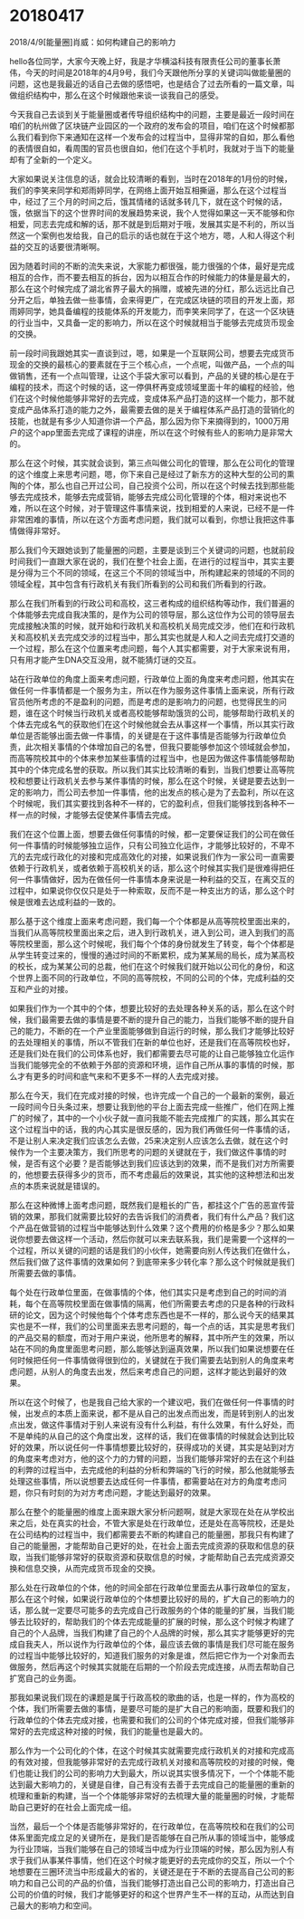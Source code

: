 # 20180417

2018/4/9[能量圈]肖威：如何构建自己的影响力

hello各位同学，大家今天晚上好，我是才华横溢科技有限责任公司的董事长萧伟，今天的时间是2018年的4月9号，我们今天跟他所分享的关键词叫做能量圈的问题，这也是我最近的话自己去做的感悟吧，也是结合了过去所看的一篇文章，叫做组织结构中，那么在这个时候跟他来谈一谈我自己的感受。



今天我自己去谈到关于能量圈或者传导组织结构中的问题，主要是最近一段时间在咱们的杭州做了区块链产业园区的一个政府的发布会的项目，咱们在这个时候都那么我们看到你下来通知在这样一个发布会的过程当中，显得非常的自如，那么看他的表情很自如，看周围的官员也很自如，他们在这个手机时，我就对于当下的能量却有了全新的一个定义。



大家如果说关注信息的话，就会比较清晰的看到，当时在2018年的1月份的时候，我们的李笑来同学和郑雨婷同学，在网络上面开始互相撕逼，那么在这个过程当中，经过了三个月的时间之后，饿其情绪的话就多转几下，就在这个时候的话，饿，依据当下的这个世界时间的发展趋势来说，我个人觉得如果这一天不能够和你相爱，同志去完成和解的话，那不就是到后期对于哦，发展其实是不利的，所以当然这一个案例也发给我，自己的启示的话也就在于这个地方，嗯，人和人得这个利益的交互的话要很清晰啊。



因为随着时间的不断的流失来说，大家能力都很强，能力很强的个体，最好是完成相互的合作，而不要去相互的拆台，因为以相互合作的时候能力的体量是最大的，那么在这个时候完成了湖北省界子最大的捐赠，或被先进的分红，那么远远比自己分开之后，单独去做一些事情，会来得更广，在完成区块链的项目的开发上面，郑雨婷同学，她具备编程的技能体系的开发能力，而李笑来同学了，在这一个区块链的行业当中，又具备一定的影响力，所以在这个时候就相当于能够去完成货币现金的交换。



前一段时间我跟她其实一直谈到过，嗯，如果是一个互联网公司，想要去完成货币现金的交换的最核心的要素就在于三个核心点，一个点呢，叫做产品，一个点的叫做销售，还有一个点叫管理，让这个手袋大家可以看到，产品的关键的核心是在于编程的技术，而这个时候的话，这一停俱杯再变成领域里面十年的编程的经验，他们在这个时候他能够非常好的去完成，变成体系产品打造的这样一个能力，那不就变成产品体系打造的能力之外，最需要去做的是关于编程体系产品打造的营销化的技能，也就是有多少人知道你讲一个产品，那么因为你下来摘得到的，1000万用户的这个app里面去完成了课程的讲座，所以在这个时候有些人的影响力是非常大的。



那么在这个时候，其实就会谈到，第三点叫做公司化的管理，那么在公司化的管理的这个维度上来思考问题，嗯，你下来自己是经过了新东方的这种大型的公司的熏陶的个体，那么也自己开过公司，自己投资个公司，所以在这个时候去找到那些能够去完成技术，能够去完成营销，能够去完成公司化管理的个体，相对来说也不难，所以在这个时候，对于管理这件事情来说，找到相爱的人来说，已经不是一件非常困难的事情，所以在这个方面考虑问题，我们就可以看到，你想让我把这件事情做得非常好。



那么我们今天跟她谈到了能量圈的问题，主要是谈到三个关键词的问题，也就前段时间我们一直跟大家在说的，我们在整个社会上面，在进行的过程当中，其实主要是分得为三个不同的领域，在这三个不同的领域当中，所构建起来的领域的不同的领域全程，其中包含有行政机关有我们所看到的公司和我们所看到的行政。



那么在我们所看到的行政公司和高校，这三者构成的组织结构等动作，我们普遍的个体能够去完成自我决策的，是作为公司的领导层，那么这位作为公司的领导层去完成接触决策的时候，就开始和行政机关和高校机关局完成交涉，他们在和行政机关和高校机关去完成交涉的过程当中，那么其实也就是人和人之间去完成打交道的一个过程，那么在这个位置来考虑问题，每个人其实都需要，对于大家来说有用，只有用才能产生DNA交互没用，就不能猜灯谜的交互。



站在行政单位的角度上面来考虑问题，行政单位上面的角度来考虑问题，他其实在做任何一件事情都是一个服务为主，所以在作为服务这件事情上面来说，所有行政官员他所考虑的不是盈利的问题，而是考虑的是影响力的问题，也觉得民生的问题，谁在这个时候当行政机关或者高校能够帮助饿货的公司，能够帮助行政机关的个体去完成名气的获取他们在这个时候他就会去从事这样一个事情，所以其实行政单位是否能够出面去做一件事情，的关键是在于这件事情是否能够为行政单位负责，此次相关事情的个体增加自己的名誉，但我只要能够参加这个领域就会参加，而高等院校其中的个体来参加某些事情的过程当中，也是因为做这件事情能够帮助其中的个体完成名誉的获取。所以我们其实比较清晰的看到，当我们想要让高等院校和想要让行政机关去参与某件事情的时候，那么在这个时候，关键是要去达到一定的影响力，而公司去参加一件事情，他的出发点的核心是为了去盈利，所以在这个时候呢，我们其实要找到各种不一样的，它的盈利点，但我们能够找到各种不一样一点的时候，才能够去促使某件事情去完成。



我们在这个位置上面，想要去做任何事情的时候，都一定要保证我们的公司在做任何一件事情的时候能够独立运作，只有公司独立化运作，才能够比较好的，不卑不亢的去完成行政化的对接和完成高效化的对接，如果说我们作为一家公司一直需要依赖于行政机关，或者依赖于高校机关的话，那么这个时候其实我们是很难得把任何一件事情做好，因为在做任何一件事情本身来说是一种利益的交互，在离交互的过程中，如果说你仅仅只是处于一种索取，反而不是一种支出方的话，那么这个时候是很难去达成利益的一致的。



那么基于这个维度上面来考虑问题，我们每一个个体都是从高等院校里面出来的，当我们从高等院校里面出来之后，进入到行政机关，进入到公司，进入到我们的高等院校里面，那么这个时候呢，我们每个个体的身份就发生了转变，每个个体都是从学生转变过来的，慢慢的通过时间的不断累积，成为某某局的局长，成为某高校的校长，成为某某公司的总裁，他们在这个时候我们就开始以公司化的身份，和这个世界上面不同的行政单位，不同的高等院校，不同的公司的个体，完成利益的交互和产业的对接。



如果我们作为一个其中的个体，想要比较好的去处理各种关系的话，那么在这个时候，我们最需要去做的事情是要不断的提升自己的能力，当我们能够不断的提升自己的能力，不断的在一个产业里面能够做到自运行的时候，那么我们才能够比较好的去处理相关的事情，所以不管我们在新的单位也好，还是我们在高等院校也好，还是我们处在我们的公司体系也好，我们都需要去尽可能的让自己能够独立化运作当我们能够完全的不依赖于外部的资源和环境，运作自己所从事的事情的时候，那么才有更多的时间和底气来和不更多不一样的人去完成对接。



那么在今天，我们在完成对接的时候，也许完成一个自己的一个最新的案例，最近一段时间今日头条过来，想要让我到他的平台上面去完成一些推广，他们在网上推广的时候了，其中的一个小伙子就一直问我能不能去完成推广的实践，那么其实在这个过程当中的话，我的内心其实是很反感的，因为我们再做任何一件事情的话，不是让别人来决定我们应该怎么去做，25来决定别人应该怎么去做，就在这个时候作为一个主要决策方，我们所思考的问题的关键就在于，我们做这件事情的时候，是否有这个必要？是否能够达到我们应该达到的效果，而不是我们对方所需要的，他想要去获得多少的货币，而不考虑最后的效果说，其实他的这种想法和出发点的本质来说就是错误的。



那么在这种微博上面考虑问题，既然我们是粗长的广告，都挂这个广告的恶宣传营销的效果，那我们就需要比较好的去告诉我们的消费者，我们有什么产品？我们这个产品在做营销的过程当中能够达到什么效果？这个费用的价格是多少？那么如果说你想要去做这样一个活动，然后你就可以来去联系我，我们是需要一个这样的一个过程，所以关键的问题的话是我们的小伙伴，她需要向别人传达我们在做什么，然后我们做了这件事情的效果如何？到底带来多少转化率？那么这个时候就是我们所需要去做的事情。



每个处在行政单位里面，在做事情的个体，他们其实只是考虑到自己的时间的消耗，每个在高等院校里面在做事情的隔离，他们所需要去考虑的只是各种的行政科研的论文，因为这个时候他每个个体考虑东西也是不一样的，那么说今天的结果其实也是不一样，我们的公司里面来去思考问题的，每一个点的话，其实是思考我们的产品交易的额度，而对于用户来说，他所思考的解释，其中所产生的效果，所以站在不同的角度里面思考问题，那么能够达到逼真效果，所以我们如果说想要在任何时候把任何一件事情做得很到位的，关键就在于我们需要去站到别人的角度来考虑问题，从别人的角度去出发，然后来考虑自己的问题，这样才能达到最好的效果。



所以在这个时候了，也是我自己给大家的一个建议吧，我们在做任何一件事情的时候，出发点的本质上面来说，都不是从自己的出发点而出发，而是转到别人的出发点出发，做这件事情对于别人来说有没有什么利益，有什么效果，有什么好处，而不是单纯的从自己的这个角度出发，这样的话，我们在做事情的时候就会达到比较好的效果，所以说任何一件事情想要比较好的，获得成功的关键，其实是站到对方的角度来考虑对方，他的这个力的力臂的问题，当我们能够非常好的去在这个利益的利弊的过程当中，去完成他的利益的分析和弊端的飞行的时候，那么他就能够去处理这些事情，所以说想要去达成任何一件事情，都需要站在对方的角度考虑问题，你只有时刻的为对方考虑问题，才能达到最好的效果。



那么在整个的能量圈的维度上面来跟大家分析问题啊，就是大家现在处在从学校出来之后，处在真实的社会，不管大家是处在行政单位，还是处在高等院校，还是处在公司结构的过程当中，我们都需要去不断的构建自己的能量圈，那我只有构建了自己的能量圈，才能帮助自己更好的处，在社会上面去完成资源的获取和信息的获取，当我们能够非常好的获取资源和获取信息的时候，才能帮助自己去完成资源交换和信息交换，从而完成货币现金的交换。



那么处在行政单位的个体，他的时间全部在行政单位里面去从事行政单位的室友，那么在这个时候，如果说行政单位的个体想要比较好的局的，扩大自己的影响力的话，那么就一定要尽可能多的去完成自己行政服务的个体的能量的扩展，当我们能够去比较好的，帮助我们的个体去完成能量的扩展的时候，那么这个时候才构建了自己的个人品牌，当我们构建了自己的个人品牌的时候，那么其实才能够更好的完成自我夫人，所以说作为行政单位的个体，最应该去做的事情是我们尽可能在服务的过程当中能够比较好的，知道我们服务的对象是谁，然后把它作为一个对象而去做服务，然后再这个时候其实就能在后期的一个阶段去完成连接，从而去帮助自己扩宽自己的业务面。



那我如果说我们现在的课题是属于行政高校的歌曲的话，也是一样的，作为高校的个体，我们所需要去做的事情，是要尽可能的是扩大自己的影响面，既要和我们的行政单位的个体去完成对接，也需要和我们的公司的个体完成对接，但我们能够非常好的去完成这种对接的时候，我们的能量也是最大的。



那么作为一个公司化的个体，在这个时候其实就需要完成行政机关的对接和完成高的有效对接，但我能够非常好的去完成行政机关对接和高等院校的对接的时候，俺们也能让我们的公司的影响力大到最大，所以说其实很多情况下，一个个体能不能达到最大影响力的，关键是自律，自己有没有去善于去完成自己的能量圈的重新的梳理和重新的构建，当一个个体能够非常好的去梳理大量的能量圈的时候，才能帮助自己更好的在社会上面完成一组。



当然，最后一个个体是否能够非常好的，在行政单位，在高等院校和在我们的公司体系里面完成立足的关键所在，是我们是否能够在自己所从事的领域当中，能够成为行业顶端，当我们能够在自己的领域当中成为行业顶端的时候，那么因为别人有求于我们从事某件事情，他们在这个时候才能更好的去完成你的交互，所以一个个地想要在三圈环流当中形成最大的省的，关键还是在于不断的去提高自己公司的影响力和自己公司的产品的价值，当我们能够打造出自己公司的影响力，打造出自己公司的价值的时候，我们才能够更好的和这个世界产生不一样的互动，从而达到自己最大的影响力和空间。
